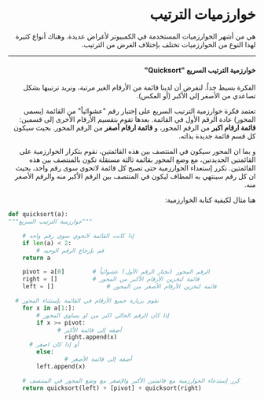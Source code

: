 <div dir="rtl" lang="ar">

# خوارزميات الترتيب

هي من أشهر الخوارزميات المستخدمة في الكمبيوتر لأغراض عديدة. وهناك أنواع كثيرة لهذا النوع من الخوارزميات تختلف بإختلاف الغرض من الترتيب.



<hr>

#### خوارزمية الترتيب السريع "Quicksort"

الفكرة بسيط جداً. لنفرض أن لدينا قائمة من الأرقام الغير مرتبة، ونريد ترتيبها بشكل تصاعدي من الأصغر إلى الأكبر (أو العكس).

تعتمد فكرة خوارزمية الترتيب السريع  على إختيار رقم "عشوائياً" من القائمة (يسمى المحور) عادة الرقم الأول في القائمة. بعدها تقوم بتقسيم الأرقام الأخرى إلى قسمين: **قائمة ارقام اكبر** من الرقم المحور، و **قائمة ارقام أصغر** من الرقم المحور. بحيث سيكون كل قسم قائمة جديدة بذاته.

و بما ان المحور سيكون في المنتصف بين هذه القائمتين، نقوم بتكرار الخوارزمية على القائمتين الجديدتين، مع وضع المحور بقائمة ثالثة مستقلة تكون بالمنتصف بين هذه القائمتين. نكرر إستعداء الخوارزمية حتى تصبح كل قائمة لاتحوي سوى رقم واحد، بحيث ان كل رقم سينتهي به المطاف ليكون في المنتصف بين الرقم الأكبر منه والرقم الأصغر منه.

هنا مثال لكيفية كتابة الخوارزمية: 


</div>

```python
def quicksort(a):
"""خوارزمية الترتيب السريع"""

	# إذا كانت القائمة لاتحوي سوى رقم واحد
	if len(a) < 2:
		# قم بإرجاع الرقم الوحيد
    return a

	pivot = a[0]		# الرقم المحور (نختار الرقم الأول) عشوائياً
	right = []			# قائمة لتخزين الأرقام الأكبر من المحور
	left = []				# قائمة لتخزين الأرقام الأصغر من المحور

  # نقوم بزيارة جميع الأرقام في القائمة بإستثناء المحور
	for x in a[1:]: 
    	# إذا كان الرقم الحالي اكبر من او يساوي المحور
	    if x >= pivot:
			  # أضفه إلى قائمة الأكبر
				right.append(x)
      # أو إذا كان اصغر
	    else: 
				# أضفه إلى قائمة الأصغر
      	left.append(x)

	# كرر إستدعاء الخوارزمية مع قائمتين الأكبر والإصغر مع وضع المحور في المنتصف
	return quicksort(left) + [pivot] + quicksort(right)
```
